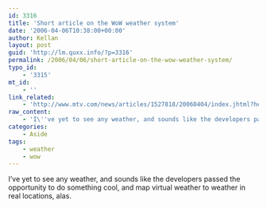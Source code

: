 ```yaml
---
id: 3316
title: 'Short article on the WoW weather system'
date: '2006-04-06T10:38:00+00:00'
author: Kellan
layout: post
guid: 'http://lm.quxx.info/?p=3316'
permalink: /2006/04/06/short-article-on-the-wow-weather-system/
typo_id:
    - '3315'
mt_id:
    - ''
link_related:
    - 'http://www.mtv.com/news/articles/1527818/20060404/index.jhtml?headlines=true&rsspartner=rssYahooNewscrawler'
raw_content:
    - 'I\''ve yet to see any weather, and sounds like the developers passed the opportunity to do something cool, and map virtual weather to weather in real locations, alas.'
categories:
    - Aside
tags:
    - weather
    - wow
---
```


I’ve yet to see any weather, and sounds like the developers passed the opportunity to do something cool, and map virtual weather to weather in real locations, alas.